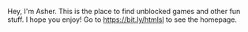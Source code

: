 Hey, I'm Asher. This is the place to find unblocked games and other fun stuff. I hope you enjoy! Go to https://bit.ly/htmlsl to see the homepage.
